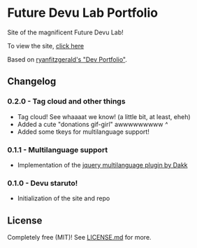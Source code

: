 # Future Devu Lab Portfolio

Site of the magnificent Future Devu Lab!

To view the site, [click here](http://futuredevulab.github.io/)

Based on [ryanfitzgerald's "Dev Portfolio"](https://github.com/RyanFitzgerald/devportfolio).

## Changelog

### 0.2.0 - Tag cloud and other things

* Tag cloud! See whaaaat we know! (a little bit, at least, eheh)
* Added a cute "donations gif-girl" awwwwwwwww *^*
* Added some tkeys for multilanguage support!

### 0.1.1 - Multilanguage support

* Implementation of the [jquery multilanguage plugin by Dakk](https://github.com/dakk/jquery-multilang)

### 0.1.0 - Devu staruto!

* Initialization of the site and repo

## License

Completely free (MIT)! See [LICENSE.md](LICENSE.md) for more.

